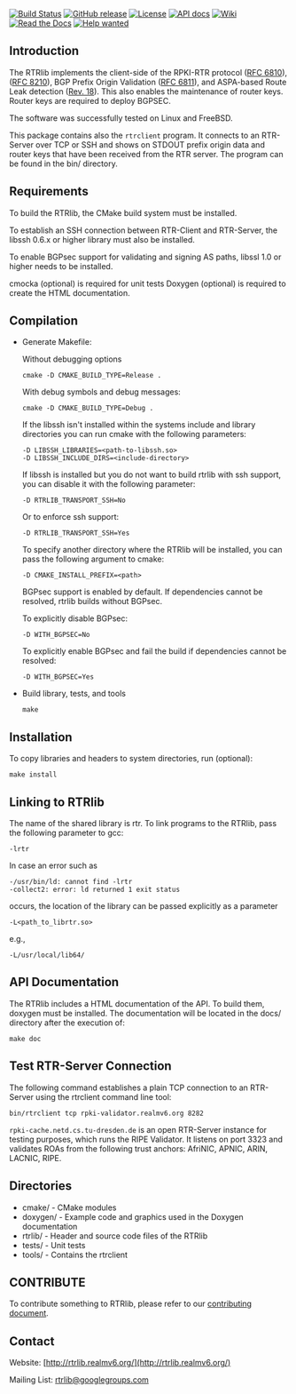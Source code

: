 [![Build Status][travis-badge]][travis-link]
[![GitHub release][release-badge]][release-link]
[![License][license-badge]][license-link]
[![API docs][api-badge]][api-link]
[![Wiki][wiki-badge]][wiki-link]
[![Read the Docs][rtd-badge]][rtd-link]
[![Help wanted][helpwanted-badge]][helpwanted-link]

Introduction
------------
The RTRlib implements the client-side of the RPKI-RTR protocol 
([RFC 6810](https://tools.ietf.org/html/rfc6810)), 
([RFC 8210](https://tools.ietf.org/html/rfc8210)), BGP Prefix Origin
Validation ([RFC 6811](https://tools.ietf.org/html/rfc6811)), and ASPA-based Route Leak 
detection ([Rev. 18](https://datatracker.ietf.org/doc/draft-ietf-sidrops-aspa-verification/)). 
This also enables the maintenance of router keys. Router keys are required to deploy BGPSEC.

The software was successfully tested on Linux and FreeBSD.

This package contains also the `rtrclient` program. It connects to an
RTR-Server over TCP or SSH and shows on STDOUT prefix origin data and
router keys that have been received from the RTR server. The program can
be found in the bin/ directory.

Requirements
------------
To build the RTRlib, the CMake build system must be installed.

To establish an SSH connection between RTR-Client and RTR-Server, the
libssh 0.6.x or higher library must also be installed.

To enable BGPsec support for validating and signing AS paths, libssl
1.0 or higher needs to be installed.

cmocka (optional) is required for unit tests
Doxygen (optional) is required to create the HTML documentation.


Compilation
-----------

* Generate Makefile:

  Without debugging options

      cmake -D CMAKE_BUILD_TYPE=Release .

  With debug symbols and debug messages:

      cmake -D CMAKE_BUILD_TYPE=Debug .

  If the libssh isn't installed within the systems include and library
  directories you can run cmake with the following parameters:

      -D LIBSSH_LIBRARIES=<path-to-libssh.so>
      -D LIBSSH_INCLUDE_DIRS=<include-directory>

  If libssh is installed but you do not want to build rtrlib with ssh
  support, you can disable it with the following parameter:

      -D RTRLIB_TRANSPORT_SSH=No

  Or to enforce ssh support:

      -D RTRLIB_TRANSPORT_SSH=Yes

  To specify another directory where the RTRlib will be installed, you
  can pass the following argument to cmake:

      -D CMAKE_INSTALL_PREFIX=<path>

  BGPsec support is enabled by default. If dependencies cannot be
  resolved, rtrlib builds without BGPsec.
  
  To explicitly disable BGPsec:

      -D WITH_BGPSEC=No

  To explicitly enable BGPsec and fail the build if dependencies
  cannot be resolved:

      -D WITH_BGPSEC=Yes

* Build library, tests, and tools

      make


Installation
------------
To copy libraries and headers to system directories, run (optional):

    make install


Linking to RTRlib
----------------------
The name of the shared library is rtr. To link programs to the RTRlib,
pass the following parameter to gcc:

    -lrtr

In case an error such as

    -/usr/bin/ld: cannot find -lrtr
    -collect2: error: ld returned 1 exit status

occurs, the location of the library can be passed explicitly as a parameter

    -L<path_to_librtr.so>

e.g.,

    -L/usr/local/lib64/


API Documentation
-----------------
The RTRlib includes a HTML documentation of the API. To build them,
doxygen must be installed. The documentation will be located in the
docs/ directory after the execution of:

    make doc


Test RTR-Server Connection
--------------------------
The following command establishes a plain TCP connection to an
RTR-Server using the rtrclient command line tool:

    bin/rtrclient tcp rpki-validator.realmv6.org 8282

`rpki-cache.netd.cs.tu-dresden.de` is an open RTR-Server instance for testing
purposes, which runs the RIPE Validator. It listens on port 3323 and
validates ROAs from the following trust anchors: AfriNIC, APNIC, ARIN,
LACNIC, RIPE.


Directories
-----------
* cmake/      - CMake modules
* doxygen/    - Example code and graphics used in the Doxygen
                documentation
* rtrlib/     - Header and source code files of the RTRlib
* tests/      - Unit tests
* tools/      - Contains the rtrclient


CONTRIBUTE
----------
To contribute something to RTRlib, please refer to our [contributing document](CONTRIBUTING).


Contact
-------
Website: [http://rtrlib.realmv6.org/](http://rtrlib.realmv6.org/)

Mailing List: [rtrlib@googlegroups.com](mailto:rtrlib@googlegroups.com)


[travis-badge]:https://travis-ci.com/rtrlib/rtrlib.svg?branch=master
[travis-link]:https://travis-ci.com/rtrlib/rtrlib
[release-badge]: https://img.shields.io/github/release/rtrlib/rtrlib.svg
[release-link]: https://github.com/rtrlib/rtrlib/releases/latest
[license-badge]: https://img.shields.io/github/license/rtrlib/rtrlib
[license-link]: https://github.com/rtrlib/rtrlib/blob/master/LICENSE
[api-badge]: https://img.shields.io/badge/docs-API-informational.svg
[api-link]: http://rtrlib.realmv6.org/doxygen/latest/
[wiki-badge]: https://img.shields.io/badge/docs-Wiki-informational.svg
[wiki-link]: https://github.com/rtrlib/rtrlib/wiki
[rtd-badge]: https://readthedocs.org/projects/rtrlib/badge/?version=latest 
[rtd-link]: http://rtrlib.readthedocs.io/en/latest/?badge=latest
[helpwanted-badge]: https://img.shields.io/badge/help-wanted-orange.svg
[helpwanted-link]: https://github.com/rtrlib/rtrlib/issues
